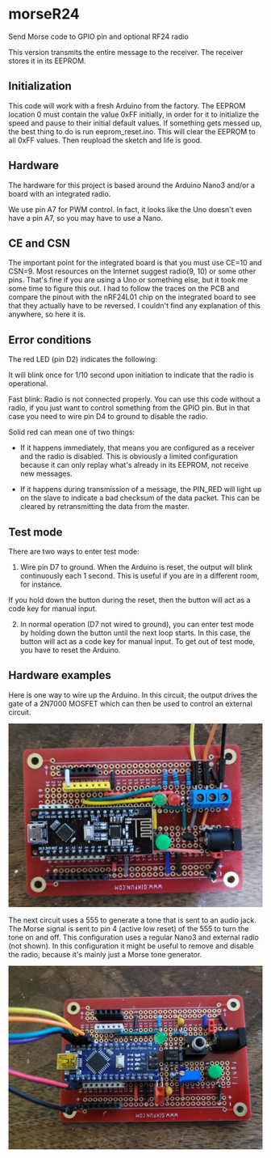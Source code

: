 # morseR24

Send Morse code to GPIO pin and optional RF24 radio

This version transmits the entire message to the receiver. The receiver stores it in its EEPROM.

## Initialization

This code will work with a fresh Arduino from the factory. The EEPROM location 0 must contain the value 0xFF initially, in order for it to initialize the speed and pause to their initial default values. If something gets messed up, the best thing to do is run eeprom_reset.ino. This will clear the EEPROM to all 0xFF values. Then reupload the sketch and life is good.

## Hardware

The hardware for this project is based around the Arduino Nano3 and/or a board with an integrated radio.

We use pin A7 for PWM control. In fact, it looks like the Uno doesn't even have a pin A7, so you may have to use a Nano.

## CE and CSN

The important point for the integrated board is that you must use CE=10 and CSN=9. Most resources on the Internet suggest radio(9, 10) or some other pins. That's fine if you are using a Uno or something else, but it took me some time to figure this out. I had to follow the traces on the PCB and compare the pinout with the nRF24L01 chip on the integrated board to see that they actually have to be reversed. I couldn't find any explanation of this anywhere, so here it is.

## Error conditions

The red LED (pin D2) indicates the following:

It will blink once for 1/10 second upon initiation to indicate that the radio is operational.

Fast blink: Radio is not connected properly. You can use this code without a radio, if you just want to control something from the GPIO pin. But in that case you need to wire pin D4 to ground to disable the radio.

Solid red can mean one of two things:

-  If it happens immediately, that means you are configured as a receiver and the radio is disabled. This is obviously a limited configuration because it can only replay what's already in its EEPROM, not receive new messages.
    
-  If it happens during transmission of a message, the PIN_RED will light up on the slave to indicate a bad checksum of the data packet. This can be cleared by retransmitting the data from the master.

## Test mode

There are two ways to enter test mode:

1.  Wire pin D7 to ground. When the Arduino is reset, the output will blink continuously each 1 second. This is useful if you are in a different room, for instance.

If you hold down the button during the reset, then the button will act as a code key for manual input.

2.  In normal operation (D7 not wired to ground), you can enter test mode by holding down the button until the next loop starts. In this case, the button will act as a code key for manual input. To get out of test mode, you have to reset the Arduino.

## Hardware examples

Here is one way to wire up the Arduino. In this circuit, the output drives the gate of a 2N7000 MOSFET which can then be used to control an external circuit.

![MOSFET board](img/mosfet-board.jpg)

The next circuit uses a 555 to generate a tone that is sent to an audio jack. The Morse signal is sent to pin 4 (active low reset) of the 555 to turn the tone on and off. This configuration uses a regular Nano3 and external radio (not shown). In this configuration it might be useful to remove and disable the radio, because it's mainly just a Morse tone generator.

![Tone generator](img/audio-board.jpg)
